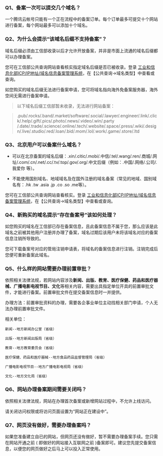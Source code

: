 
### Q1、备案一次可以提交几个域名？

一个腾讯云帐号只能有一个正在流程中的备案订单。每个订单最多可提交十个网站进行备案，每个网站最多可以添加十个域名。

### Q2、为什么会提示“该域名后缀不支持备案”？

域名后缀必须由工信部收录以后才允许开放备案，并非是市面上流通的域名后缀都可以办理备案。

您可在工信部公共查询网站查看核实指定域名后缀是否已被收录。登录 [工业和信息化部ICP/IP地址/域名信息备案管理系统](http://www.miitbeian.gov.cn/publish/query/indexFirst.action)，在【公共查询->域名类型】中查看或查询。

如您购买的域名后缀无法进行备案申请，您可将域名指向海外免备案服务器，海外空间无需进行备案申请。

>以下域名后缀工信部暂未收录，无法进行网站备案：

>  .pub/.rocks/.band/.market/software/.social/.lawyer/.engineer/.link/.click/.help/.gift/.pics/.photo/.news/.video/.win/.party
  /.date/.trade/.science/.online/.tech/.website/.space/.press/.wiki/.design/.live/.studio/.red/.loan/.bid/.mom/.lol/.work/.game/.store/.ltd 

### Q3、北京用户可以备案什么域名？

- 可以在北京备案的域名后缀：.xin/.citic/.mobi/.中信/.tel/.wang/.ren/.商城/.网址/.com/.cn/.net/.cc/.tv/.top/.gov/.org/.中文后缀（例如：.中国/.网络/.公司/.我爱你 等）。

- 不能使用国别域名、地域域名及在国外注册的域名备案（常见的地域、国别域名有：.hk .tw .asia .jp .co .so .me等）。

您可在工信部公共查询网站查看核实。登录 [工业和信息化部ICP/IP地址/域名信息备案管理系统](http://www.miitbeian.gov.cn/publish/query/indexFirst.action)，在【公共查询->域名类型】中查看或查询。

### Q4、新购买的域名提示“存在备案号”该如何处理？

如您购买的域名在工信部已存在备案信息，且此备案信息不属于您，那么应该是此域名之前被其他用户注册并办理了备案，域名过期后该用户未将该域名对应的备案信息注销所导致的。

您可下载备案号对应的管局注销申请表，将域名的备案信息进行注销。注销完成后您便可重新备案此域名。

### Q5、什么样的网站需要办理前置审批？

依照相关法律法规，若网站内容涉及**新闻、出版、教育、医疗保健、药品和医疗器械、广播电影电视节目、文化**等相关内容，需要出具指定单位开具的前置审批文件，才能进行备案。前置审批文件在提交备案信息时一并提供。

办理方法：前置审批资料的办理，需要各企事业单位主动找相关部门申请，个人无法办理前置审批文件。


相关单位：

    新闻--地方新闻办公室（省级）

    出版--地方新闻出版局（省级）

    教育--地方教育委员会（省级）

    医疗保健、药品和医疗器械--地方食品药品监督管理局（省级）

    广播电影电视节目--地方广播电影电视局（省级）

    文化--地方文化局（省级）


### Q6、网站办理备案期间需要关闭吗？

依照相关法律法规，网站在办理首次备案或新增网站过程中，不允许上线访问。

请关闭访问权限或将访问页面设置为“网站正在建设中”。


### Q7、网页没有做好，需要办理备案吗？

如果您准备建立自已的网站，但网页还没有做好，暂不需要办理备案手续。您只需在网站开通之前 ( 即做好的网站接入互联网之前 )备案即可。建议您先提交备案信息，以便您的网页做好之后马上可以投入正常使用。



